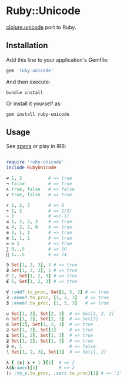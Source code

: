 # Ruby::Unicode

[clojure.unicode](https://github.com/tonsky/clojure.unicode) port to Ruby.

## Installation

Add this line to your application's Gemfile:

```ruby
gem 'ruby-unicode'
```

And then execute:

```
bundle install
```

Or install it yourself as:

```
gem install ruby-unicode
```

## Usage

See [specs](spec/ruby_unicode_spec.rb) or play in IRB:

```ruby

require 'ruby-unicode'
include RubyUnicode

≠ 1, 2          # => true
¬ false         # => true
∧ true, false   # => false
∨ true, false   # => true

× 1, 2, 3       # => 6
÷ 1, 2          # => 1/2r
− 1             # =>(-1)
≤ 1, 2, 2, 3    # => true
≥ 4, 2, 2, 0    # => true
≡ 1, 1, 1       # => true
≢ 1, 1, 2       # => true
∞ > 1           # => true
∑ 0...5         # => 10
∏ 1...5         # => 24

∋ Set[1, 2, 3], 1 # => true
∌ Set[1, 2, 3], 5 # => true
∈ 1, Set[1, 2, 3] # => true
∉ 5, Set[1, 2, 3] # => true

∀ :odd?.to_proc, Set[1, 5, 3] # => true
∃ :even?.to_proc, [1, 2, 3]   # => true
∄ :even?.to_proc, [1, 5, 3]   # => true

∪ Set[1, 2], Set[2, 3]  # => Set[1, 3, 2]
∩ Set[1, 2], Set[2, 3]  # => Set[2]
⊆ Set[2], Set[1, 2, 3]  # => true
⊇ Set[1, 2], Set[1]     # => true
⊈ Set[1, 2], Set[1, 3]  # => true
⊉ Set[1, 2], Set[1, 3]  # => true
∋ ∅, 1                  # => false
∖ Set[1, 2, 3], Set[3]  # => Set[1, 2]

λ { |x| x + 1 }[1]  # => 2
λ(&:succ)[1]        # => 2
(∘ :to_s.to_proc, :succ.to_proc)[1] # => '2'
```
